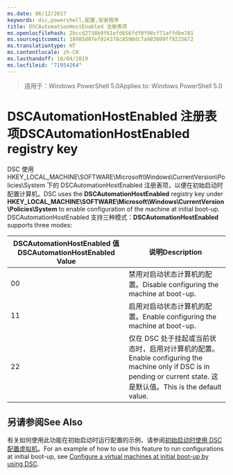 ```yaml
---
ms.date: 06/12/2017
keywords: dsc,powershell,配置,安装程序
title: DSCAutomationHostEnabled 注册表项
ms.openlocfilehash: 2bccd2738b9f61efd656fdf0f98cf71affdbe781
ms.sourcegitcommit: 18985d07ef024378c8590dc7a983099ff9225672
ms.translationtype: HT
ms.contentlocale: zh-CN
ms.lasthandoff: 10/04/2019
ms.locfileid: "71954264"
---
```

><span data-ttu-id="0edb8-103">适用于：Windows PowerShell 5.0</span><span class="sxs-lookup"><span data-stu-id="0edb8-103">Applies to: Windows PowerShell 5.0</span></span>

# <a name="dscautomationhostenabled-registry-key"></a><span data-ttu-id="0edb8-104">DSCAutomationHostEnabled 注册表项</span><span class="sxs-lookup"><span data-stu-id="0edb8-104">DSCAutomationHostEnabled registry key</span></span>

<span data-ttu-id="0edb8-105">DSC 使用 HKEY_LOCAL_MACHINE\SOFTWARE\Microsoft\Windows\CurrentVersion\Policies\System  下的 DSCAutomationHostEnabled  注册表项，以便在初始启动时配置计算机。</span><span class="sxs-lookup"><span data-stu-id="0edb8-105">DSC uses the **DSCAutomationHostEnabled** registry key under **HKEY_LOCAL_MACHINE\SOFTWARE\Microsoft\Windows\CurrentVersion\Policies\System** to enable configuration of the machine at initial boot-up.</span></span>
<span data-ttu-id="0edb8-106">DSCAutomationHostEnabled  支持三种模式：</span><span class="sxs-lookup"><span data-stu-id="0edb8-106">**DSCAutomationHostEnabled** supports three modes:</span></span>

|  <span data-ttu-id="0edb8-107">DSCAutomationHostEnabled 值</span><span class="sxs-lookup"><span data-stu-id="0edb8-107">DSCAutomationHostEnabled Value</span></span>  |  <span data-ttu-id="0edb8-108">说明</span><span class="sxs-lookup"><span data-stu-id="0edb8-108">Description</span></span>   |
|---|---|
<span data-ttu-id="0edb8-109">0</span><span class="sxs-lookup"><span data-stu-id="0edb8-109">0</span></span> | <span data-ttu-id="0edb8-110">禁用对启动状态计算机的配置。</span><span class="sxs-lookup"><span data-stu-id="0edb8-110">Disable configuring the machine at boot-up.</span></span> |
<span data-ttu-id="0edb8-111">1</span><span class="sxs-lookup"><span data-stu-id="0edb8-111">1</span></span> | <span data-ttu-id="0edb8-112">启用对启动状态计算机的配置。</span><span class="sxs-lookup"><span data-stu-id="0edb8-112">Enable configuring the machine at boot-up.</span></span> |
<span data-ttu-id="0edb8-113">2</span><span class="sxs-lookup"><span data-stu-id="0edb8-113">2</span></span> | <span data-ttu-id="0edb8-114">仅在 DSC 处于挂起或当前状态时，启用对计算机的配置。</span><span class="sxs-lookup"><span data-stu-id="0edb8-114">Enable configuring the machine only if DSC is in pending or current state.</span></span> <span data-ttu-id="0edb8-115">这是默认值。</span><span class="sxs-lookup"><span data-stu-id="0edb8-115">This is the default value.</span></span> |

## <a name="see-also"></a><span data-ttu-id="0edb8-116">另请参阅</span><span class="sxs-lookup"><span data-stu-id="0edb8-116">See Also</span></span>

<span data-ttu-id="0edb8-117">有关如何使用此功能在初始启动时运行配置的示例，请参阅[初始启动时使用 DSC 配置虚拟机](bootstrapDsc.md)。</span><span class="sxs-lookup"><span data-stu-id="0edb8-117">For an example of how to use this feature to run configurations at initial boot-up, see [Configure a virtual machines at initial boot-up by using DSC](bootstrapDsc.md).</span></span>
